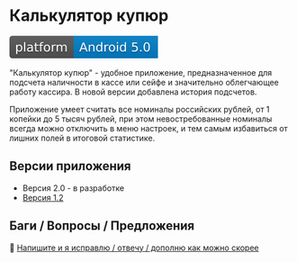 # Калькулятор купюр
[![Platform](https://github.com/developer-kaczmarek/MoneyCalculator/blob/master/images/platform.svg)]()[![Android](https://github.com/developer-kaczmarek/MoneyCalculator/blob/master/images/android.svg)](https://github.com/RedMadRobot/input-mask-android)

"Калькулятор купюр" - удобное приложение, предназначенное для подсчета наличности в кассе или сейфе и значительно облегчающее работу кассира. В новой версии добавлена история подсчетов.

Приложение умеет считать все номиналы российских рублей, от 1 копейки до 5 тысяч рублей, при этом невостребованные номиналы всегда можно отключить в меню настроек, и тем самым избавиться от лишних полей в итоговой статистике.

## Версии приложения
* Версия 2.0 - в разработке
* [Версия 1.2](https://play.google.com/store/apps/details?id=kaczmarek.moneycalculator)

## Баги / Вопросы /  Предложения

📧 [Напишите и я исправлю / отвечу / дополню как можно скорее](mailto:developer.kaczmarek@yandex.ru)
